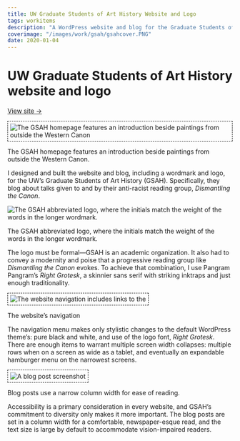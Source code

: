 ```yaml
---
title: UW Graduate Students of Art History Website and Logo
tags: workitems
description: "A WordPress website and blog for the Graduate Students of Art History, specifically their reading group, *Dismantling The Canon*"
coverimage: "/images/work/gsah/gsahcover.PNG"
date: 2020-01-04
---
```

<style>
	img.hasborder {
		border: 1px dashed black;
		padding: .3rem;
	}
</style>

# UW Graduate Students of Art History website and logo

<p><a class="visitsitelink" href="http://depts.washington.edu/gsah/">View site &rarr;</a></p>

<img class="hasborder" src="/images/work/gsah/gsahcover.PNG" alt="The GSAH homepage features an introduction beside paintings from outside the Western Canon">

<p class="caption">The GSAH homepage features an introduction beside paintings from outside the Western Canon.</p>

I designed and built the website and blog, including a wordmark and logo, for the UW’s Graduate Students of Art History (GSAH). Specifically, they blog about talks given to and by their anti-racist reading group, *Dismantling the Canon*.

<img src="/images/work/logos/gsahlogo.svg" alt="The GSAH abbreviated logo, where the initials match the weight of the words in the longer wordmark.">

<p class="caption">The GSAH abbreviated logo, where the initials match the weight of the words in the longer wordmark.</p>

The logo must be formal&mdash;GSAH is an academic organization. It also had to convey a modernity and poise that a progressive reading group like *Dismantling the Canon* evokes. To achieve that combination, I use Pangram Pangram’s *Right Grotesk*, a skinnier sans serif with striking inktraps and just enough traditionality.

<img class="hasborder" src="/images/work/gsah/headerscreenshot.PNG" alt="The website navigation includes links to the ">

<p class="caption">The website’s navigation</p>

The navigation menu makes only stylistic changes to the default WordPress theme’s: pure black and white, and use of the logo font, *Right Grotesk*. There are enough items to warrant multiple screen width collapses: multiple rows when on a screen as wide as a tablet, and eventually an expandable hamburger menu on the narrowest screens.

<img class="hasborder" src="/images/work/gsah/blogpostscreenshot.PNG" alt="A blog post screenshot">

<p class="caption">Blog posts use a narrow column width for ease of reading.</p>

Accessibility is a primary consideration in every website, and GSAH’s commitment to diversity only makes it more important. The blog posts are set in a column width for a comfortable, newspaper-esque read, and the text size is large by default to accommodate vision-impaired readers.